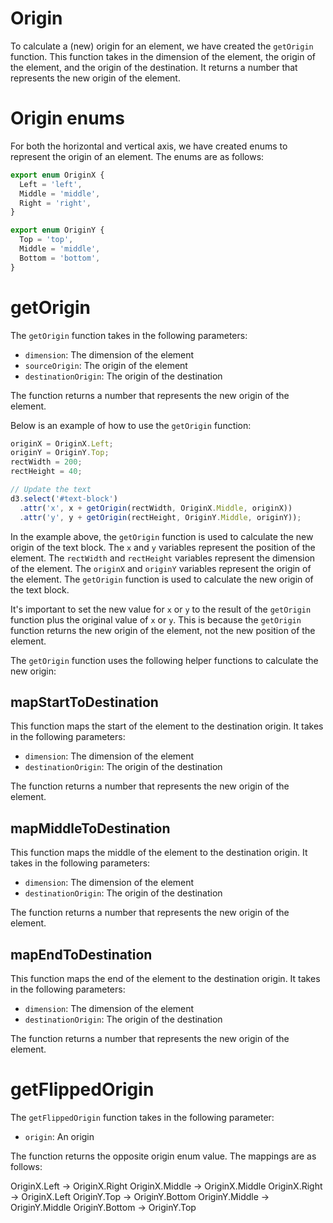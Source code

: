 # Origin

To calculate a (new) origin for an element, we have created the `getOrigin` function. This function takes in the dimension of the element, the origin of the element, and the origin of the destination. It returns a number that represents the new origin of the element.

# Origin enums

For both the horizontal and vertical axis, we have created enums to represent the origin of an element. The enums are as follows:

```javascript
export enum OriginX {
  Left = 'left',
  Middle = 'middle',
  Right = 'right',
}

export enum OriginY {
  Top = 'top',
  Middle = 'middle',
  Bottom = 'bottom',
}
```

# getOrigin

The `getOrigin` function takes in the following parameters:

- `dimension`: The dimension of the element
- `sourceOrigin`: The origin of the element
- `destinationOrigin`: The origin of the destination

The function returns a number that represents the new origin of the element.

Below is an example of how to use the `getOrigin` function:

```javascript
originX = OriginX.Left;
originY = OriginY.Top;
rectWidth = 200;
rectHeight = 40;

// Update the text
d3.select('#text-block')
  .attr('x', x + getOrigin(rectWidth, OriginX.Middle, originX))
  .attr('y', y + getOrigin(rectHeight, OriginY.Middle, originY));
```

In the example above, the `getOrigin` function is used to calculate the new origin of the text block. The `x` and `y` variables represent the position of the element. The `rectWidth` and `rectHeight` variables represent the dimension of the element. The `originX` and `originY` variables represent the origin of the element. The `getOrigin` function is used to calculate the new origin of the text block.

It's important to set the new value for `x` or `y` to the result of the `getOrigin` function plus the original value of `x` or `y`. This is because the `getOrigin` function returns the new origin of the element, not the new position of the element.

The `getOrigin` function uses the following helper functions to calculate the new origin:

## mapStartToDestination

This function maps the start of the element to the destination origin. It takes in the following parameters:

- `dimension`: The dimension of the element
- `destinationOrigin`: The origin of the destination

The function returns a number that represents the new origin of the element.

## mapMiddleToDestination

This function maps the middle of the element to the destination origin. It takes in the following parameters:

- `dimension`: The dimension of the element
- `destinationOrigin`: The origin of the destination

The function returns a number that represents the new origin of the element.

## mapEndToDestination

This function maps the end of the element to the destination origin. It takes in the following parameters:

- `dimension`: The dimension of the element
- `destinationOrigin`: The origin of the destination

The function returns a number that represents the new origin of the element.

# getFlippedOrigin

The `getFlippedOrigin` function takes in the following parameter:

- `origin`: An origin

The function returns the opposite origin enum value. The mappings are as follows:

OriginX.Left -> OriginX.Right
OriginX.Middle -> OriginX.Middle
OriginX.Right -> OriginX.Left
OriginY.Top -> OriginY.Bottom
OriginY.Middle -> OriginY.Middle
OriginY.Bottom -> OriginY.Top
